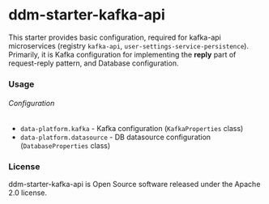 # ddm-starter-kafka-api

This starter provides basic configuration, required for kafka-api microservices (registry `kafka-api`, `user-settings-service-persistence`).  Primarily, it is Kafka configuration for implementing the **reply** part of request-reply pattern, and Database configuration.

### Usage
###### Configuration
* `data-platform.kafka` - Kafka configuration (`KafkaProperties` class)
* `data-platform.datasource` - DB datasource configuration (`DatabaseProperties` class)

### License
ddm-starter-kafka-api is Open Source software released under the Apache 2.0 license.
